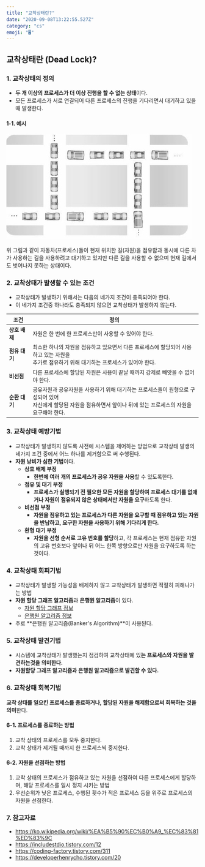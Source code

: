 ```yaml
---
title: "교착상태란?"
date: "2020-09-08T13:22:55.527Z"
category: "cs"
emoji: "🖥️"
---
```


## 교착상태란 (Dead Lock)?

### 1. 교착상태의 정의

- **두 개 이상의 프로세스가 더 이상 진행을 할 수 없는 상태**이다.
- 모든 프로세스가 서로 연결되어 다른 프로세스의 진행을 기다리면서 대기하고 있을 때 발생한다.

#### 1-1. 예시

![교착상태](https://raw.githubusercontent.com/zhsks528/TIL/master/Resource/%EA%B5%90%EC%B0%A9%EC%83%81%ED%83%9C.jpg)

위 그림과 같이 자동차(프로세스)들이 현재 위치한 길(자원)을 점유함과 동시에 다른 차가 사용하는 길을 사용하려고 대기하고 있지만 다른 길을 사용할 수 없으며 현재 길에서도 벗어나지 못하는 상태이다.

### 2. 교착상태가 발생할 수 있는 조건

- 교착상태가 발생하기 위해서는 다음의 네가지 조건이 충족되어야 한다.
- 이 네가지 조건중 하나라도 충족되지 않으면 교착상태가 발생하지 않는다.

| 조건          | 정의                                                                                                                                                                      |
| ------------- | ------------------------------------------------------------------------------------------------------------------------------------------------------------------------- |
| **상호 배제** | 자원은 한 번에 한 프로세스만이 사용할 수 있어야 한다.                                                                                                                     |
| **점유 대기** | 최소한 하나의 자원을 점유하고 있으면서 다른 프로세스에 할당되어 사용하고 있는 자원을<br />추가로 점유하기 위해 대기하는 프로세스가 있어야 한다.                           |
| **비선점**    | 다른 프로세스에 할당된 자원은 사용이 끝날 때까지 강제로 빼앗을 수 없어야 한다.                                                                                            |
| **순환 대기** | 공유자원과 공유자원을 사용하기 위해 대기하는 프로세스들이 원형으로 구성되어 있어<br />자신에게 할당된 자원을 점유하면서 앞이나 뒤에 있는 프로세스의 자원을 요구해야 한다. |

### 3. 교착상태 예방기법

- 교착상태가 발생하지 않도록 사전에 시스템을 제어하는 방법으로 교착상태 발생의 네가지 조건 중에서 어느 하나를 제거함으로 써 수행된다.
- **자원 낭비가 심한 기법**이다.
  - **상호 배제 부정**
    - **한번에 여러 개의 프로세스가 공유 자원을 사용**할 수 있도록한다.
  - **점유 및 대기 부정**
    - **프로세스가 실행되기 전 필요한 모든 자원을 할당하여 프로세스 대기를 없애거나 자원이 점유되지 않은 상태에서만 자원을 요구**하도록 한다.
  - **비선점 부정**
    - **자원을 점유하고 있는 프로세스가 다른 자원을 요구할 때 점유하고 있는 자원을 반납하고, 요구한 자원을 사용하기 위해 기다리게 한다.**
  - **환형 대기 부정**
    - **자원을 선형 순서로 고유 번호를 할당**하고, 각 프로세스는 현재 점유한 자원의 고유 번호보다 앞이나 뒤 어느 한쪽 방향으로만 자원을 요구하도록 하는 것이다.

### 4. 교착상태 회피기법

- 교착상태가 발생할 가능성을 배제하지 않고 교착상태가 발생하면 적절히 피해나가는 방법
- **자원 할당 그래프 알고리즘**과 **은행원 알고리즘**이 있다.
  - [자원 할당 그래프 정보](https://developerhenrycho.tistory.com/20)
  - [은행원 알고리즘 정보](https://jhnyang.tistory.com/102)
- 주로 **은행원 알고리즘(Banker's Algorithm)**이 사용된다.

### 5. 교착상태 발견기법

- 시스템에 교착상태가 발생했는지 점검하여 교착상태에 있**는 프로세스와 자원을 발견하는것을 의미한다.**
- **자원할당 그래프 알고리즘과 은행원 알고리즘으로 발견할 수 있다.**

### 6. 교착상태 회복기법

**교착 상태를 일으킨 프로세스를 종료하거나, 할당된 자원을 해제함으로써 회복하는 것을 의미**한다.

#### 6-1. 프로세스를 종료하는 방법

1. 교착 상태의 프로세스를 모두 중지한다.
2. 교착 상태가 제거될 때까지 한 프로세스씩 중지한다.

#### 6-2. 자원을 선점하는 방법

1. 교착 상태의 프로세스가 점유하고 있는 자원을 선점하여 다른 프로세스에게 할당하며, 해당 프로세스를 일시 정지 시키는 방법
2. 우선순위가 낮은 프로세스, 수행된 횟수가 적은 프로세스 등을 위주로 프로세스의 자원을 선점한다.

### 7. 참고자료

- https://ko.wikipedia.org/wiki/%EA%B5%90%EC%B0%A9_%EC%83%81%ED%83%9C
- https://includestdio.tistory.com/12
- https://coding-factory.tistory.com/311
- https://developerhenrycho.tistory.com/20
